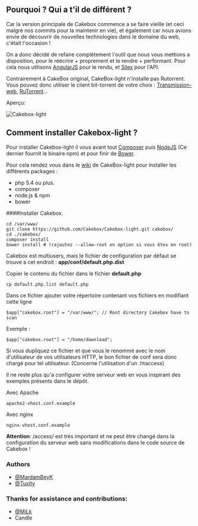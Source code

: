 ## Pourquoi  ? Qui a t'il de différent ?

Car la version principale de Cakebox commence a se faire vieille (et ceci malgré nos commits pour la maintenir en vie), et également car nous avions envie de découvrir de nouvelles technologies dans le domaine du web, c'était l'occasion !

On a donc décidé de refaire complètement l'outil que nous vous mettions a disposition, pour le réécrire + proprement et le rendre + performant. Pour cela nous utilisons [AngularJS](http://angularjs.org/ "AngularJS") pour le rendu, et [Silex](http://silex.sensiolabs.org/ "Silex") pour l'API.

Contrairement à CakeBox original, CakeBox-light n'installe pas Rutorrent. Vous pouvez donc utiliser le client bit-torrent de votre choix : [Transmission-web](http://www.transmissionbt.com/), [RuTorrent](https://code.google.com/p/rutorrent/)...

Aperçu:

![Cakebox-light](http://i.imgur.com/eML5KZD.png "Cakebox-light")

## Comment installer Cakebox-light ?

Pour installer Cakebox-light il vous avant tout [Composer](https://getcomposer.org/ "Composer") puis [NodeJS](http://nodejs.org/ "NodeJS") (Ce dernier fournit le binaire npm) et pour finir de [Bower](http://bower.io/ "Bower").

Pour cela rendez vous dans le [wiki](https://github.com/Cakebox/Cakebox-light/wiki/packages) de CakeBox-light pour installer les différents packages :

- php 5.4 ou plus.
- composer
- node.js & npm 
- bower



####Installer Cakebox.

```
cd /var/www/
git clone https://github.com/Cakebox/Cakebox-light.git cakebox/
cd ./cakebox/
composer install
bower install # (rajoutez --allow-root en option si vous êtes en root)
```

Cakebox est multiusers, mais le fichier de configuration par défaut se trouve a cet endroit : **app/conf/default.php.dist**

Copier le contenu du fichier dans le fichier **default.php**

```
cp default.php.list default.php
```

Dans ce fichier ajouter votre répertoire contenant vos fichiers en modifiant cette ligne 

```
$app["cakebox.root"] = "/var/www/"; // Root directory Cakebox have to scan
```

Exemple : 

```
$app["cakebox.root"] = "/home/download";
```

Si vous dupliquez ce fichier et que vous le renommé avec le nom d'utilisateur de vos utilisateurs HTTP, le bon fichier de conf sera donc chargé pour tel utilisateur. (Concerne l'utilisation d'un .htaccess)

Il ne reste plus qu'a configurer votre serveur web en vous inspirant des exemples présents dans le dépôt.

Avec Apache 

`apache2-vhost.conf.example`

Avec nginx

`nginx-vhost.conf.example`

**Attention**: /access/ est très important et ne peut être changé dans la configuration du serveur web sans modifications dans le code source de Cakebox !

### Authors

* [@MardamBeyK](https://github.com/MardamBeyK)
* [@Tuxity](https://github.com/Tuxity)


### Thanks for assistance and contributions:

* [@MiLk](https://github.com/MiLk)
* Candle
